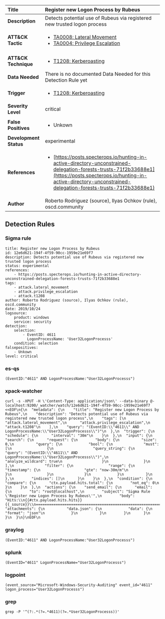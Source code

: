 | Title                    | Register new Logon Process by Rubeus       |
|:-------------------------|:------------------|
| **Description**          | Detects potential use of Rubeus via registered new trusted logon process |
| **ATT&amp;CK Tactic**    |  <ul><li>[TA0008: Lateral Movement](https://attack.mitre.org/tactics/TA0008)</li><li>[TA0004: Privilege Escalation](https://attack.mitre.org/tactics/TA0004)</li></ul>  |
| **ATT&amp;CK Technique** | <ul><li>[T1208: Kerberoasting](https://attack.mitre.org/techniques/T1208)</li></ul>  |
| **Data Needed**          |  There is no documented Data Needed for this Detection Rule yet  |
| **Trigger**              | <ul><li>[T1208: Kerberoasting](../Triggers/T1208.md)</li></ul>  |
| **Severity Level**       | critical |
| **False Positives**      | <ul><li>Unkown</li></ul>  |
| **Development Status**   | experimental |
| **References**           | <ul><li>[https://posts.specterops.io/hunting-in-active-directory-unconstrained-delegation-forests-trusts-71f2b33688e1](https://posts.specterops.io/hunting-in-active-directory-unconstrained-delegation-forests-trusts-71f2b33688e1)</li></ul>  |
| **Author**               | Roberto Rodriguez (source), Ilyas Ochkov (rule), oscd.community |


## Detection Rules

### Sigma rule

```
title: Register new Logon Process by Rubeus
id: 12e6d621-194f-4f59-90cc-1959e21e69f7
description: Detects potential use of Rubeus via registered new trusted logon process
status: experimental
references:
    - https://posts.specterops.io/hunting-in-active-directory-unconstrained-delegation-forests-trusts-71f2b33688e1
tags:
    - attack.lateral_movement
    - attack.privilege_escalation
    - attack.t1208
author: Roberto Rodriguez (source), Ilyas Ochkov (rule), oscd.community
date: 2019/10/24
logsource:
    product: windows
    service: security
detection:
    selection:
        - EventID: 4611
          LogonProcessName: 'User32LogonProcesss'
    condition: selection
falsepositives:
    - Unkown
level: critical

```





### es-qs
    
```
(EventID:"4611" AND LogonProcessName:"User32LogonProcesss")
```


### xpack-watcher
    
```
curl -s -XPUT -H \'Content-Type: application/json\' --data-binary @- localhost:9200/_watcher/watch/12e6d621-194f-4f59-90cc-1959e21e69f7 <<EOF\n{\n  "metadata": {\n    "title": "Register new Logon Process by Rubeus",\n    "description": "Detects potential use of Rubeus via registered new trusted logon process",\n    "tags": [\n      "attack.lateral_movement",\n      "attack.privilege_escalation",\n      "attack.t1208"\n    ],\n    "query": "(EventID:\\"4611\\" AND LogonProcessName:\\"User32LogonProcesss\\")"\n  },\n  "trigger": {\n    "schedule": {\n      "interval": "30m"\n    }\n  },\n  "input": {\n    "search": {\n      "request": {\n        "body": {\n          "size": 0,\n          "query": {\n            "bool": {\n              "must": [\n                {\n                  "query_string": {\n                    "query": "(EventID:\\"4611\\" AND LogonProcessName:\\"User32LogonProcesss\\")",\n                    "analyze_wildcard": true\n                  }\n                }\n              ],\n              "filter": {\n                "range": {\n                  "timestamp": {\n                    "gte": "now-30m/m"\n                  }\n                }\n              }\n            }\n          }\n        },\n        "indices": []\n      }\n    }\n  },\n  "condition": {\n    "compare": {\n      "ctx.payload.hits.total": {\n        "not_eq": 0\n      }\n    }\n  },\n  "actions": {\n    "send_email": {\n      "email": {\n        "to": "root@localhost",\n        "subject": "Sigma Rule \'Register new Logon Process by Rubeus\'",\n        "body": "Hits:\\n{{#ctx.payload.hits.hits}}{{_source}}\\n================================================================================\\n{{/ctx.payload.hits.hits}}",\n        "attachments": {\n          "data.json": {\n            "data": {\n              "format": "json"\n            }\n          }\n        }\n      }\n    }\n  }\n}\nEOF\n
```


### graylog
    
```
(EventID:"4611" AND LogonProcessName:"User32LogonProcesss")
```


### splunk
    
```
(EventID="4611" LogonProcessName="User32LogonProcesss")
```


### logpoint
    
```
(event_source="Microsoft-Windows-Security-Auditing" event_id="4611" logon_process="User32LogonProcesss")
```


### grep
    
```
grep -P '^(?:.*(?=.*4611)(?=.*User32LogonProcesss))'
```



